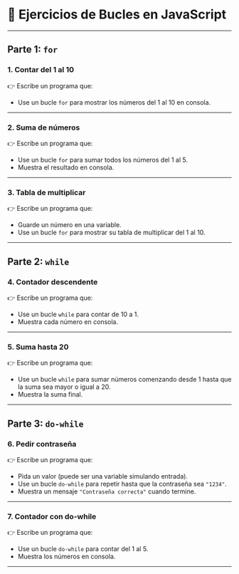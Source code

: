 # 📝 Ejercicios de Bucles en JavaScript

---

## Parte 1: `for`

### 1. Contar del 1 al 10
👉 Escribe un programa que:  
- Use un bucle `for` para mostrar los números del 1 al 10 en consola.

---

### 2. Suma de números
👉 Escribe un programa que:  
- Use un bucle `for` para sumar todos los números del 1 al 5.  
- Muestra el resultado en consola.

---

### 3. Tabla de multiplicar
👉 Escribe un programa que:  
- Guarde un número en una variable.  
- Use un bucle `for` para mostrar su tabla de multiplicar del 1 al 10.

---

## Parte 2: `while`

### 4. Contador descendente
👉 Escribe un programa que:  
- Use un bucle `while` para contar de 10 a 1.  
- Muestra cada número en consola.

---

### 5. Suma hasta 20
👉 Escribe un programa que:  
- Use un bucle `while` para sumar números comenzando desde 1 hasta que la suma sea mayor o igual a 20.  
- Muestra la suma final.

---

## Parte 3: `do-while`

### 6. Pedir contraseña
👉 Escribe un programa que:  
- Pida un valor (puede ser una variable simulando entrada).  
- Use un bucle `do-while` para repetir hasta que la contraseña sea `"1234"`.  
- Muestra un mensaje `"Contraseña correcta"` cuando termine.

---

### 7. Contador con do-while
👉 Escribe un programa que:  
- Use un bucle `do-while` para contar del 1 al 5.  
- Muestra los números en consola.

---


